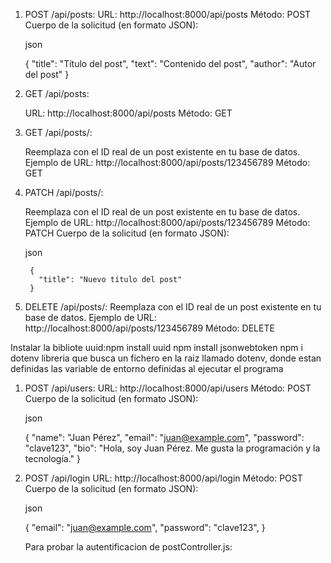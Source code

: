1. POST /api/posts:
    URL: http://localhost:8000/api/posts
    Método: POST
    Cuerpo de la solicitud (en formato JSON):

    json

    {
      "title": "Título del post",
      "text": "Contenido del post",
      "author": "Autor del post"
    }

2. GET /api/posts:

    URL: http://localhost:8000/api/posts
    Método: GET

3. GET /api/posts/<id>:

    Reemplaza <id> con el ID real de un post existente en tu base de datos.
    Ejemplo de URL: http://localhost:8000/api/posts/123456789
    Método: GET

4. PATCH /api/posts/<id>:

    Reemplaza <id> con el ID real de un post existente en tu base de datos.
    Ejemplo de URL: http://localhost:8000/api/posts/123456789
    Método: PATCH
    Cuerpo de la solicitud (en formato JSON):

    json

        {
          "title": "Nuevo título del post"
        }

5. DELETE /api/posts/<id>:
    Reemplaza <id> con el ID real de un post existente en tu base de datos.
    Ejemplo de URL: http://localhost:8000/api/posts/123456789
    Método: DELETE


Instalar la bibliote uuid:npm install uuid
npm install jsonwebtoken
npm i dotenv libreria que busca un fichero en la raiz llamado dotenv, donde estan definidas las variable de entorno definidas al ejecutar el programa


1. POST /api/users:
    URL: http://localhost:8000/api/users
    Método: POST
    Cuerpo de la solicitud (en formato JSON):

    json

    {
    "name": "Juan Pérez",
    "email": "juan@example.com",
    "password": "clave123",
    "bio": "Hola, soy Juan Pérez. Me gusta la programación y la tecnología."
    }

2. POST /api/login
    URL: http://localhost:8000/api/login
    Método: POST
    Cuerpo de la solicitud (en formato JSON):

    json

    {
        "email": "juan@example.com",
        "password": "clave123",
    }

    Para probar la autentificacion de postController.js:
    